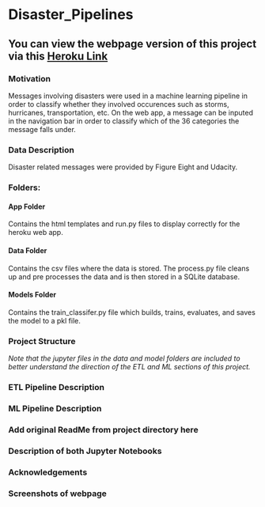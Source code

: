# Disaster_Pipelines

## You can view the webpage version of this project via this [Heroku Link](https://disaster-pipeline-app17.herokuapp.com/)

### Motivation

Messages involving disasters were used in a machine learning pipeline in order to classify whether they involved occurences such as storms, hurricanes, transportation, etc. On the web app, a message can be inputed in the navigation bar in order to classify which of the 36 categories the message falls under.

### Data Description
Disaster related messages were provided by Figure Eight and Udacity.

### Folders:

#### App Folder
Contains the html templates and run.py files to display correctly for the heroku web app.

#### Data Folder
Contains the csv files where the data is stored. The process.py file cleans up and pre processes the data and is then stored in a SQLite database.

#### Models Folder
Contains the train_classifer.py file which builds, trains, evaluates, and saves the model to a pkl file.

### Project Structure
*Note that the jupyter files in the data and model folders are included to better understand the direction of the ETL and ML sections of this project.*

### ETL Pipeline Description


### ML Pipeline Description 

### Add original ReadMe from project directory here

### Description of both Jupyter Notebooks

### Acknowledgements

### Screenshots of webpage

